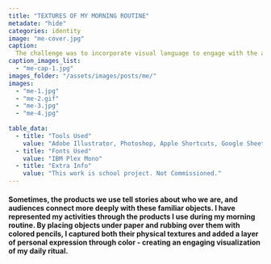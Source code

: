 ```yaml
---
title: "TEXTURES OF MY MORNING ROUTINE"
metadate: "hide"
categories: identity
image: "me-cover.jpg"
caption: 
  The challenge was to incorporate visual language to engage with the audience and deliver information clearly.
caption_images_list: 
  - "me-cap-1.jpg"
images_folder: "/assets/images/posts/me/"
images:
  - "me-1.jpg"
  - "me-2.gif"
  - "me-3.jpg"
  - "me-4.jpg"
  
table_data:
  - title: "Tools Used"
    value: "Adobe Illustrator, Photoshop, Apple Shortcuts, Google Sheets"
  - title: "Fonts Used"
    value: "IBM Plex Mono"
  - title: "Extra Info"
    value: "This work is school project. Not Commissioned." 
---
```

#### Sometimes, the products we use tell stories about who we are, and audiences connect more deeply with these familiar objects. I have represented my activities through the products I use during my morning routine. By placing objects under paper and rubbing over them with colored pencils, I captured both their physical textures and added a layer of personal expression through color - creating an engaging visualization of my daily ritual.

<!--
<br>
↳ A flexible visual identity adapts to different aspect ratios while maintaining a consistentcy.
<br>
↳ Pistachio color is used appropriately throughout the graphics as an accent.
<br>
↳ A coaster was created using an abstract cow shape variation, incorporating traditional Italian pattern elements.
<br>
↳ For the campaign, G’ stands for Good, which connects with Australian culture: “G’day,” “G’People,” and “Great Gelato.”
<br>
↳ Merchandise was also created with the venue's heritage in mind, featuring the tagline.
-->